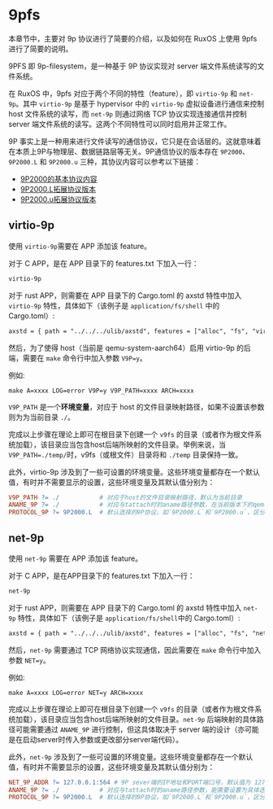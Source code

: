 
# 9pfs

本章节中，主要对 9p 协议进行了简要的介绍，以及如何在 RuxOS 上使用 9pfs 进行了简要的说明。

9PFS 即 9p-filesystem，是一种基于 9P 协议实现对 server 端文件系统读写的文件系统。

在 RuxOS 中，9pfs 对应于两个不同的特性（feature），即 `virtio-9p` 和 `net-9p`。其中 `virtio-9p` 是基于 hypervisor 中的 `virtio-9p` 虚拟设备进行通信来控制 host 文件系统的读写，而 `net-9p` 则通过网络 TCP 协议实现连接通信并控制 server 端文件系统的读写。这两个不同特性可以同时启用并正常工作。

9P 事实上是一种用来进行文件读写的通信协议，它只是在会话层的。这就意味着在本质上9P与物理层、数据链路层等无关。9P通信协议的版本存在 `9P2000`、`9P2000.L` 和 `9P2000.u` 三种，其协议内容可以参考以下链接：

* [9P2000的基本协议内容](https://ericvh.github.io/9p-rfc/rfc9p2000.html)
* [9P2000.L拓展协议版本](https://github.com/chaos/diod/blob/master/protocol.md)
* [9P2000.u拓展协议版本](http://ericvh.github.io/9p-rfc/rfc9p2000.u.html)

## virtio-9p

使用 `virtio-9p`需要在 APP 添加该 feature。

对于 C APP，是在 APP 目录下的 features.txt 下加入一行：

```txt
virtio-9p
```

对于 rust APP，则需要在 APP 目录下的 Cargo.toml 的 axstd 特性中加入 `virtio-9p` 特性，具体如下（该例子是 `application/fs/shell` 中的Cargo.toml）:

```txt
axstd = { path = "../../../ulib/axstd", features = ["alloc", "fs", "virtio-9p"], optional = true }
```

然后，为了使得 host（当前是 qemu-system-aarch64）启用 virtio-9p 的后端，需要在 `make` 命令行中加入参数 `V9P=y`。

例如:

```shell
make A=xxxx LOG=error V9P=y V9P_PATH=xxxx ARCH=xxxx
```

`V9P_PATH` 是一个**环境变量**，对应于 host 的文件目录映射路径，如果不设置该参数则为为当前目录 `./`。

完成以上步骤在理论上即可在根目录下创建一个 `v9fs` 的目录（或者作为根文件系统加载），该目录应当包含host后端所映射的文件目录。举例来说，当`V9P_PATH=./temp/`时，v9fs（或根文件）目录将和 `./temp` 目录保持一致。

此外，virtio-9p 涉及到了一些可设置的环境变量。这些环境变量都存在一个默认值，有时并不需要显示的设置，这些环境变量及其默认值分别为：

```makefile
V9P_PATH ?= ./           # 对应于host的文件目录映射路径，默认为当前目录
ANAME_9P ?= ./           # 对应与tattach时的aname路径参数，在当前版本下的qemu可以设置为任意值，但某些情况（host存在多个映射路径）下可能需要设置为选择的对应host文件目录路径
PROTOCOL_9P ?= 9P2000.L  # 默认选择的9P协议，如`9P2000.L`和`9P2000.u`，区分大小写
```

## net-9p

使用 `net-9p` 需要在 APP 添加该 feature。

对于 C APP，是在APP目录下的 features.txt 下加入一行：

```txt
net-9p
```

对于 rust APP，则需要在 APP 目录下的 Cargo.toml 的 axstd 特性中加入 `net-9p` 特性，具体如下（该例子是 `application/fs/shell`中的 Cargo.toml）:

```txt
axstd = { path = "../../../ulib/axstd", features = ["alloc", "fs", "net-9p"], optional = true }
```

然后，`net-9p` 需要通过 TCP 网络协议实现通信，因此需要在 `make` 命令行中加入参数 `NET=y`。

例如:

```shell
make A=xxxx LOG=error NET=y ARCH=xxxx
```

完成以上步骤在理论上即可在根目录下创建一个 `v9fs` 的目录（或者作为根文件系统加载），该目录应当包含host后端所映射的文件目录。`net-9p` 后端映射的具体路径可能需要通过 `ANAME_9P` 进行控制，但这具体取决于 server 端的设计（亦可能是在启动server时传入参数或更改部分server端代码）。

此外，`net-9p` 涉及到了一些可设置的环境变量。这些环境变量都存在一个默认值，有时并不需要显示的设置，这些环境变量及其默认值分别为：

```makefile
NET_9P_ADDR ?= 127.0.0.1:564 # 9P sever端的IP地址和PORT端口号，默认值为 127.0.0.1:564。
ANAME_9P ?= ./           # 对应与tattach时的aname路径参数，能需要设置为具体选择的对应host文件目录路径
PROTOCOL_9P ?= 9P2000.L  # 默认选择的9P协议，如`9P2000.L`和`9P2000.u`，区分大小写
```
